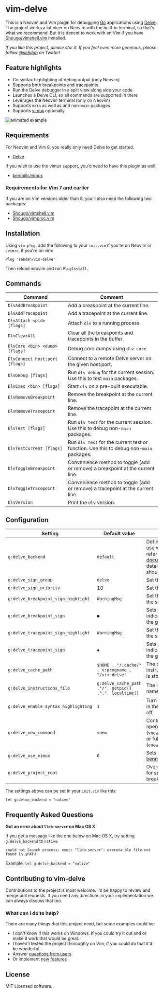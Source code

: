 vim-delve
=========

This is a Neovim and Vim plugin for debugging [Go](https://golang.org)
applications using [Delve](https://github.com/go-delve/delve). The project
works a lot nicer on Neovim with the built-in terminal, so that's what we
recommend. But it is decent to work with on Vim if you have
[Shougo/vimshell.vim](https://github.com/Shougo/vimshell.vim) installed.

*If you like this project, please star it. If you feel even more generous,
please follow [@sebdah](https://twitter.com/sebdah) on Twitter!*

Feature highlights
------------------

- Go syntax highlighting of debug output (only Neovim)
- Supports both breakpoints and tracepoints
- Run the Delve debugger in a split view along side your code
- Launches a Delve CLI, so all commands are supported in there
- Leverages the Neovim terminal (only on Neovim)
- Supports `main` as well as and non-`main` packages
- Supports [vimux](https://github.com/benmills/vimux) optionally

![animated example](https://github.com/sebdah/vim-delve/raw/master/vim-delve-demo.gif "vim-delve demo")

Requirements
------------

For Neovim and Vim 8, you really only need Delve to get started.

- [Delve](https://github.com/go-delve/delve)

If you wish to use the vimux support, you'd need to have this plugin as well:

- [benmills/vimux](https://github.com/benmills/vimux)

### Requirements for Vim 7 and earlier

If you are on Vim versions older than 8, you'll also need the following two packages:

- [Shougo/vimshell.vim](https://github.com/Shougo/vimshell.vim)
- [Shougo/vimproc.vim](https://github.com/Shougo/vimproc.vim)

Installation
------------

Using `vim-plug`, add the following to your `init.vim` if you're on Neovim or
`.vimrc`, if you're on vim:

`Plug 'sebdah/vim-delve'`

Then reload neovim and run `PlugInstall`.

Commands
--------

| Command                        | Comment
|--------------------------------|-----------------------------------------------------------------------------------
| `DlvAddBreakpoint`             | Add a breakpoint at the current line.
| `DlvAddTracepoint`             | Add a tracepoint at the current line.
| `DlvAttach <pid> [flags]`      | Attach `dlv` to a running process.
| `DlvClearAll`                  | Clear all the breakpoints and tracepoints in the buffer.
| `DlvCore <bin> <dump> [flags]` | Debug core dumps using `dlv core`.
| `DlvConnect host:port [flags]` | Connect to a remote Delve server on the given host:port.
| `DlvDebug [flags]`             | Run `dlv debug` for the current session. Use this to test `main` packages.
| `DlvExec <bin> [flags]`        | Start `dlv` on a pre-built executable.
| `DlvRemoveBreakpoint`          | Remove the breakpoint at the current line.
| `DlvRemoveTracepoint`          | Remove the tracepoint at the current line.
| `DlvTest [flags]`              | Run `dlv test` for the current session. Use this to debug non-`main` packages.
| `DlvTestCurrent [flags]`     | Run `dlv test` for the current test or function. Use this to debug non-`main` packages.
| `DlvToggleBreakpoint`          | Convenience method to toggle (add or remove) a breakpoint at the current line.
| `DlvToggleTracepoint`          | Convenience method to toggle (add or remove) a tracepoint at the current line.
| `DlvVersion`                   | Print the `dlv` version.

Configuration
-------------

| Setting                              | Default value                                         | Comment
|--------------------------------------|-------------------------------------------------------|-----------------------
| `g:delve_backend`                    | `default`                                             | Defines the backend to use with Delve. Please refer to the [Delve documentation](https://github.com/go-delve/delve/blob/master/Documentation/usage/dlv.md#options) for details on what you should set this value to.
| `g:delve_sign_group`                 | `delve`                                               | Set the sign group.
| `g:delve_sign_priority`              | 10                                                    | Set the sign priority.
| `g:delve_breakpoint_sign_highlight`  | `WarningMsg`                                          | Set the color profile for the sign.
| `g:delve_breakpoint_sign`            | `●`                                                   | Sets the sign to use to indicate breakpoints in the gutter.
| `g:delve_tracepoint_sign_highlight`  | `WarningMsg`                                          | Set the color profile for the sign.
| `g:delve_tracepoint_sign`            | `◆`                                                   | Sets the sign to use to indicate tracepoints in the gutter.
| `g:delve_cache_path`                 | `$HOME . "/.cache/" . v:progname . "/vim-delve"`      | The path to where the instructions file for `dlv` is stored.
| `g:delve_instructions_file`          | `g:delve_cache_path ."/". getpid() .".". localtime()` | The instructions file name.
| `g:delve_enable_syntax_highlighting` | `1`                                                   | Turn syntax highlighting in the `dlv` output on or off.
| `g:delve_new_command`                | `vnew`                                                | Control if `dlv` should be opened in a vertical (`vnew`), horizontal (`new`) or full screen window (`enew`).
| `g:delve_use_vimux      `            | `0`                                                   | Sets whether to use [benmills/vimux](https://github.com/benmills/vimux)].
| `g:delve_project_root`               |                                                       | Override the path to use for setting breakpoints/tracepoints.

The settings above can be set in your `init.vim` like this:

```
let g:delve_backend = "native"
```

Frequently Asked Questions
--------------------------

**Got an error about `lldb-server` on Mac OS X**

If you get a message like the one below on Mac OS X, try setting
`g:delve_backend` to `native`.

```
could not launch process: exec: "lldb-server": executa ble file not found in $PATH
```

Example: `let g:delve_backend = "native"`

Contributing to vim-delve
-------------------------

Contributions to the project is most welcome. I'd be happy to review and merge
pull requests. If you need any directions in your implementation we can always
discuss that too.

### What can I do to help?

There are many things that this project need, but some examples could be:

- I don't know if this works on Windows. If you could try it out and or make it
    work that would be great.
- I haven't tested the project thoroughly on Vim, if you could do that it'd be
    wonderful.
- Answer [questions from users](https://github.com/sebdah/vim-delve/issues?q=is%3Aopen+is%3Aissue+label%3A%22help+wanted%22)
- Or implement [new features](https://github.com/sebdah/vim-delve/issues?q=is%3Aopen+is%3Aissue+label%3Aenhancement)

License
-------

MIT Licensed software.
